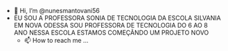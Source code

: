 - 👋 Hi, I’m @nunesmantovani56
- EU SOU A PROFESSORA SONIA DE TECNOLOGIA DA ESCOLA SILVANIA EM NOVA ODESSA 
  SOU PROFESSORA DE TECNOLOGIA DO 6 AO 8 ANO NESSA ESCOLA
  ESTAMOS COMEÇÃNDO UM PROJETO NOVO
  - 📫 How to reach me ...

<!---
nunesmantovani56/nunesmantovani56 is a ✨ special ✨ repository because its `README.md` (this file) appears on your GitHub profile.
You can click the Preview link to take a look at your changes.
--->
